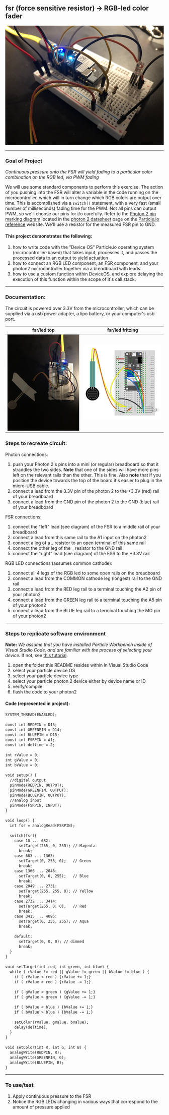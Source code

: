 ## fsr (force sensitive resistor) -> RGB-led color fader

![fsr -> led color](fsr_ledc_side.JPG)

---

### Goal of Project 

*Continuous pressure onto the FSR will yield fading to a particular color combination on the RGB led, via PWM fading*

We will use some standard components to perform this exercise.  The action of you pushing into the FSR will alter a variable in the code running on the microcontroller, which will in turn change which RGB colors are output over time.  This is accomplished via a `switch()` statement, with a very fast (small number of milliseconds) fading time for the PWM.  Not all pins can output PWM, so we'll choose our pins for i/o carefully.  Refer to the [Photon 2 pin marking diagram](https://docs.particle.io/reference/datasheets/wi-fi/photon-2-datasheet/#pin-markings) located in the [photon 2 datasheet](https://docs.particle.io/reference/datasheets/wi-fi/photon-2-datasheet/) page on the [Particle.io reference](https://docs.particle.io/reference/) website.  We'll use a resistor for the measured FSR pin to GND.

#### This project demonstrates the following:

1. how to write code with the "Device OS" Particle.io operating system (microcontroller-based) that takes input, processes it, and passes the processed data to an output to yield actuation
1. how to connect an RGB LED component, an FSR component, and your photon2 microcontroller together via a breadboard with leads.  
1. how to use a custom function within DeviceOS, and explore delaying the execution of this function within the scope of it's call stack.

---

### Documentation: 

The circuit is powered over 3.3V from the microcontroller, which can be supplied via a usb power adapter, a lipo battery, or your computer's usb port.

fsr/led top | fsr/led fritzing
---|---
![fsr/led top](fsr_ledc_top.JPG) | ![fsr/led fritzing](fsr_to_ledcolor.png)

### Steps to recreate circuit:

Photon connections:

1. push your Photon 2's pins into a mini (or regular) breadboard so that it straddles the two sides.  **Note** that one of the sides will have more pins left on the relevant rails than the other.  This is fine.  Also **note** that if you position the device towards the top of the board it's easier to plug in the micro-USB cable.  
1. connect a lead from the 3.3V pin of the photon 2 to the +3.3V (red) rail of your breadboard
1. connect a lead from the GND pin of the photon 2 to the GND (blue) rail of your breadboard

FSR connections: 

1. connect the "left" lead (see diagram) of the FSR to a middle rail of your breadboard
1. connect a lead from this same rail to the A1 input on the photon2
1. connect a leg of a _ resistor to an open terminal of this same rail 
1. connect the other leg of the _ resistor to the GND rail
1. connect the "right" lead (see diagram) of the FSR to the +3.3V rail

RGB LED connections (assumes common cathode):

1. connect all 4 legs of the RGB led to some open rails on the breadboard
1. connect a lead from the COMMON cathode leg (longest) rail to the GND rail
1. connect a lead from the RED leg rail to a terminal touching the A2 pin of your photon2
1. connect a lead from the GREEN leg rail to a terminal touching the A5 pin of your photon2
2. connect a lead from the BLUE leg rail to a terminal touching the MO pin of your photon2

---

### Steps to replicate software environment

**Note:** *We assume that you have installed Particle Workbench inside of Visual Studio Code, and are familiar with the process of selecting your device.*  If not, see [this tutorial](https://github.com/Berkeley-MDes/tdf-fa24-equilet/blob/main/_tutorials/installation_compilation/p2_pw_tutorial/README.md).

1. open the folder this README resides within in Visual Studio Code
1. select your particle device OS
1. select your particle device type
1. select your particle photon 2 device either by device name or ID
1. verify/compile
1. flash the code to your photon2 

#### Code (represented in project):

```
SYSTEM_THREAD(ENABLED);

const int REDPIN = D13;
const int GREENPIN = D14;
const int BLUEPIN = D15;
const int FSRPIN = A1;
const int deltime = 2;

int rValue = 0;
int gValue = 0;
int bValue = 0;
 
void setup() {
  //digital output
  pinMode(REDPIN, OUTPUT);
  pinMode(GREENPIN, OUTPUT);
  pinMode(BLUEPIN, OUTPUT);
  //analog input
  pinMode(FSRPIN, INPUT); 
}
 
void loop() {
  int fsr = analogRead(FSRPIN);
  
  switch(fsr){
    case 10 ... 682:
      setTarget(255, 0, 255); // Magenta
      break;
    case 683 ... 1365:
      setTarget(0, 255, 0);   // Green
      break;
    case 1366 ... 2048:
      setTarget(0, 0, 255);   // Blue
      break;
    case 2049 ... 2731:
      setTarget(255, 255, 0); // Yellow
      break;
    case 2732 ... 3414:
      setTarget(255, 0, 0);   // Red
      break;
    case 3415 ... 4095:
      setTarget(0, 255, 255); // Aqua
      break;

    default:
      setTarget(0, 0, 0); // dimmed
      break;
  }
}
 
void setTarget(int red, int green, int blue) {
  while ( rValue != red || gValue != green || bValue != blue ) {
    if ( rValue < red ) {rValue += 1;}
    if ( rValue > red ) {rValue -= 1;}
 
    if ( gValue < green ) {gValue += 1;}
    if ( gValue > green ) {gValue -= 1;}
 
    if ( bValue < blue ) {bValue += 1;}
    if ( bValue > blue ) {bValue -= 1;}
 
    setColor(rValue, gValue, bValue);
    delay(deltime);
  }
}
 
void setColor(int R, int G, int B) {
  analogWrite(REDPIN, R);
  analogWrite(GREENPIN, G);
  analogWrite(BLUEPIN, B);
}
```

---

### To use/test

1. Apply continuous pressure to the FSR
1. Notice the RGB LEDs changing in various ways that correspond to the amount of pressure applied
